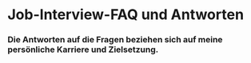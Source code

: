 # Job-Interview-FAQ und Antworten
### Die Antworten auf die Fragen beziehen sich auf meine persönliche Karriere und Zielsetzung.
